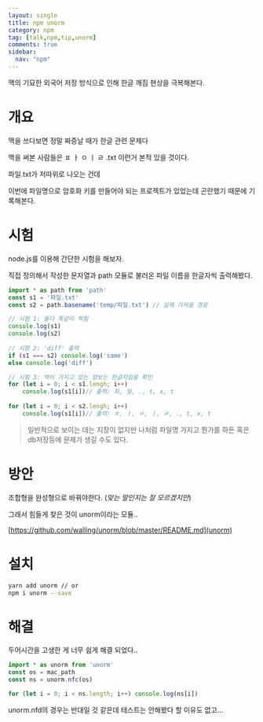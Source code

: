 ```yaml
---
layout: single
title: npm unorm
category: npm
tag: [talk,npm,tip,unorm]
comments: true
sidebar:
  nav: "npm"
---
```


맥의 기묘한 외국어 저장 방식으로 인해 한글 깨짐 현상을 극복해본다.

# 개요

맥을 쓰다보면 정말 짜증날 때가 한글 관련 문제다

맥을 써본 사람들은  ㅍ ㅏ ㅇ ㅣ ㄹ .txt 이런거 본적 있을 것이다.

파일.txt가 저따위로 나오는 건데

이번에 파일명으로 암호화 키를 만들어야 되는 프로젝트가 있었는데 곤란했기 때문에 기록해본다.

# 시험

node.js를 이용해 간단한 시험을 해보자.

직접 정의해서 작성한 문자열과 path 모듈로 불러온 파일 이름을 한글자씩 출력해봤다.

```javascript
import * as path from 'path'
const s1 = '파일.txt'
const s2 = path.basename('temp/파일.txt') // 실제 가져올 경로

// 시험 1: 둘다 똑같이 찍힘
console.log(s1)
console.log(s2)
  
// 시험 2: 'diff' 출력
if (s1 === s2) console.log('same')
else console.log('diff') 

// 시험 3: 맥이 가지고 있는 정보는 한글자임을 확인
for (let i = 0; i < s1.lengh; i++) 
    console.log(s1[i])// 출력: 파, 일, ., t, x, t
 
for (let i = 0; i < s2.lengh; i++) 
    console.log(s1[i])// 출력: ㅍ, ㅏ, ㅇ, ㅣ, ㄹ, ., t, x, t
```

> 일반적으로 보이는 데는 지장이 없지만 나처럼 파일명 가지고 뭔가를 하든 혹은 db저장등에 문제가 생길 수도 있다. 
    
# 방안

조합형을 완성형으로 바꿔야한다. (_맞는 말인지는 잘 모르겠지만_)

그래서 힘들게 찾은 것이 unorm이라는 모듈..

[https://github.com/walling/unorm/blob/master/README.md](unorm)

# 설치

```bash
yarn add unorm // or
npm i unorm --save   
```

# 해결

두어시간을 고생한 게 너무 쉽게 해결 되었다..

```javascript
import * as unorm from 'unorm'
const os = mac_path
const ns = unorm.nfc(os) 

for (let i = 0; i < ns.length; i++) console.log(ns[i])
``` 

unorm.nfd의 경우는 반대일 것 같은데 테스트는 안해봤다 할 이유도 없고...

 
 
